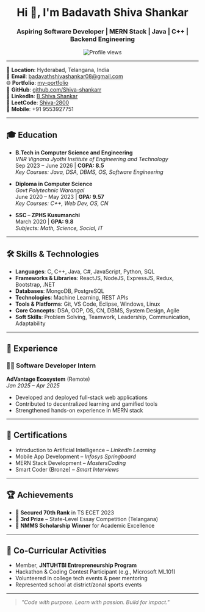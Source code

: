 <h1 align="center">Hi 👋, I'm Badavath Shiva Shankar</h1>
<h3 align="center">Aspiring Software Developer | MERN Stack | Java | C++ | Backend Engineering</h3>

<p align="center">
  <img src="https://komarev.com/ghpvc/?username=Shiva-shankarr&label=Profile%20views&color=0e75b6&style=flat" alt="Profile views" />
</p>

---

📍 **Location**: Hyderabad, Telangana, India  
📧 **Email**: badavathshivashankar08@gmail.com  
🌐 **Portfolio**: [my-portfolio](https://my-portfolio-nine-omega-91.vercel.app/)  
🔗 **GitHub**: [github.com/Shiva-shankarr](https://github.com/Shiva-shankarr)  
💼 **LinkedIn**: [B Shiva Shankar](https://www.linkedin.com/in/b-shiva-shankar-3b1b68290/)  
🧠 **LeetCode**: [Shiva-2800](https://leetcode.com/u/Shiva-2800/)  
📱 **Mobile**: +91 9553927751  

---

## 🎓 Education

- **B.Tech in Computer Science and Engineering**  
  *VNR Vignana Jyothi Institute of Engineering and Technology*  
  Sep 2023 – June 2026 | **CGPA: 8.5**  
  _Key Courses: Java, DSA, DBMS, OS, Software Engineering_

- **Diploma in Computer Science**  
  *Govt Polytechnic Warangal*  
  June 2020 – May 2023 | **GPA: 9.57**  
  _Key Courses: C++, Web Dev, OS, CN_

- **SSC – ZPHS Kusumanchi**  
  March 2020 | **GPA: 9.8**  
  _Subjects: Math, Science, Social, IT_

---

## 🛠 Skills & Technologies

- **Languages**: C, C++, Java, C#, JavaScript, Python, SQL  
- **Frameworks & Libraries**: ReactJS, NodeJS, ExpressJS, Redux, Bootstrap, .NET  
- **Databases**: MongoDB, PostgreSQL  
- **Technologies**: Machine Learning, REST APIs  
- **Tools & Platforms**: Git, VS Code, Eclipse, Windows, Linux  
- **Core Concepts**: DSA, OOP, OS, CN, DBMS, System Design, Agile  
- **Soft Skills**: Problem Solving, Teamwork, Leadership, Communication, Adaptability

---

## 💼 Experience

### 🧑‍💻 Software Developer Intern  
**AdVantage Ecosystem** (Remote)  
*Jan 2025 – Apr 2025*  
- Developed and deployed full-stack web applications  
- Contributed to decentralized learning and gamified tools  
- Strengthened hands-on experience in MERN stack

---

## 📜 Certifications

- Introduction to Artificial Intelligence – *LinkedIn Learning*  
- Mobile App Development – *Infosys Springboard*  
- MERN Stack Development – *MastersCoding*  
- Smart Coder (Bronze) – *Smart Interviews*

---

## 🏆 Achievements

- 🥇 **Secured 70th Rank** in TS ECET 2023  
- 🥉 **3rd Prize** – State-Level Essay Competition (Telangana)  
- 🏅 **NMMS Scholarship Winner** for Academic Excellence

---

## 🧠 Co-Curricular Activities

- Member, **JNTUHTBI Entrepreneurship Program**  
- Hackathon & Coding Contest Participant (e.g., Microsoft ML101)  
- Volunteered in college tech events & peer mentoring  
- Represented school at district/zonal sports events

---

> _"Code with purpose. Learn with passion. Build for impact."_

